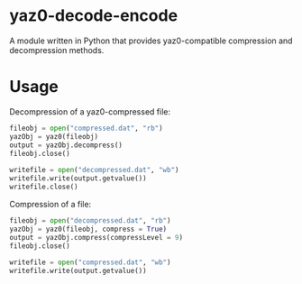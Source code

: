yaz0-decode-encode
==================

A module written in Python that provides yaz0-compatible compression and decompression methods.


Usage
==================

Decompression of a yaz0-compressed file:
```python
fileobj = open("compressed.dat", "rb")
yazObj = yaz0(fileobj)
output = yazObj.decompress()
fileobj.close()
        
writefile = open("decompressed.dat", "wb")
writefile.write(output.getvalue())
writefile.close()

```

Compression of a file:
```python
fileobj = open("decompressed.dat", "rb")
yazObj = yaz0(fileobj, compress = True)
output = yazObj.compress(compressLevel = 9)
fileobj.close()
        
writefile = open("compressed.dat", "wb")
writefile.write(output.getvalue())
```
